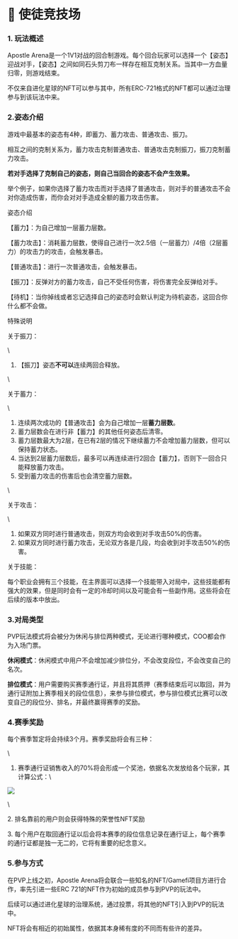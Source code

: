# 🥷 使徒竞技场

### 1. 玩法概述

Apostle Arena是一个1V1对战的回合制游戏。每个回合玩家可以选择一个【姿态】迎战对手，【姿态】之间如同石头剪刀布一样存在相互克制关系。当其中一方血量归零，则游戏结束。

不仅来自进化星球的NFT可以参与其中，所有ERC-721格式的NFT都可以通过治理参与到该玩法中来。

### 2.姿态介绍

游戏中最基本的姿态有4种，即蓄力、蓄力攻击、普通攻击、振刀。

相互之间的克制关系为，蓄力攻击克制普通攻击、普通攻击克制振刀，振刀克制蓄力攻击。

**若对手选择了克制自己的姿态，则自己当回合的姿态不会产生效果。**

举个例子，如果你选择了蓄力攻击而对手选择了普通攻击，则对手的普通攻击不会对你造成伤害，而你会对对手造成全额的蓄力攻击伤害。

姿态介绍

【蓄力】：为自己增加一层蓄力层数。

【蓄力攻击】：消耗蓄力层数，使得自己进行一次2.5倍（一层蓄力）/4倍（2层蓄力）的攻击力的攻击，会触发暴击。

【普通攻击】：进行一次普通攻击，会触发暴击。

【振刀】：反弹对方的蓄力攻击，自己不受任何伤害，将伤害完全反弹给对手。

【待机】：当你掉线或者忘记选择自己的姿态时会默认判定为待机姿态，这回合你什么都不会做。

特殊说明

关于振刀：

\


1. 【振刀】姿态**不可以**连续两回合释放。

\


关于蓄力：

\


1. 连续两次成功的【普通攻击】会为自己增加一层**蓄力层数**。
2. 蓄力层数会在进行非【蓄力】的其他任何姿态后清零。
3. 蓄力层数最大为2层，在已有2层的情况下继续蓄力不会增加蓄力层数，但可以保持蓄力状态。
4. 当达到2层蓄力层数后，最多可以再连续进行2回合【蓄力】，否则下一回合只能释放蓄力攻击。
5. 受到蓄力攻击的伤害后也会清空蓄力层数。

\


关于攻击：

\


1. 如果双方同时进行普通攻击，则双方均会收到对手攻击50%的伤害。
2. 如果双方同时进行蓄力攻击，无论双方各是几段，均会收到对手攻击50%的伤害。

关于技能：

每个职业会拥有三个技能，在主界面可以选择一个技能带入对局中，这些技能都有强大的效果，但是同时会有一定的冷却时间以及可能会有一些副作用。这些将会在后续的版本中放出。

### 3.对局类型

PVP玩法模式将会被分为休闲与排位两种模式，无论进行哪种模式，COO都会作为入场门票。

**休闲模式**：休闲模式中用户不会增加减少排位分，不会改变段位，不会改变自己的名次。

**排位模式**：用户需要购买赛季通行证，并且将其质押（赛季结束后可以取回，并为通行证附加上赛季相关的段位信息），来参与排位模式，参与排位模式比赛可以改变自己的段位分、排名，并最终赢得赛季的奖励。

### 4.赛季奖励

每个赛季暂定将会持续3个月。赛季奖励将会有三种：

\


1. 赛季通行证销售收入的70%将会形成一个奖池，依据名次发放给各个玩家，其计算公式：\


![](https://preview.redd.it/i4qqrkurhmx81.png?width=510\&format=png\&auto=webp\&s=7c5fc605cf4cf3fc64cd20e6ac40e77f12ee0b34)

\


2\. 排名靠前的用户则会获得特殊的荣誉性NFT奖励

3\. 每个用户在取回通行证以后会将本赛季的段位信息记录在通行证上，每个赛季的通行证都是独一无二的，它将有重要的纪念意义。

### 5.参与方式

在PVP上线之初，Apostle Arena将会联合一些知名的NFT/Gamefi项目方进行合作，率先引进一些ERC 721的NFT作为初始的成员参与到PVP的玩法中。

后续可以通过进化星球的治理系统，通过投票，将其他的NFT引入到PVP的玩法中。

NFT将会有相近的初始属性，依据其本身稀有度的不同而有些许的差异。
